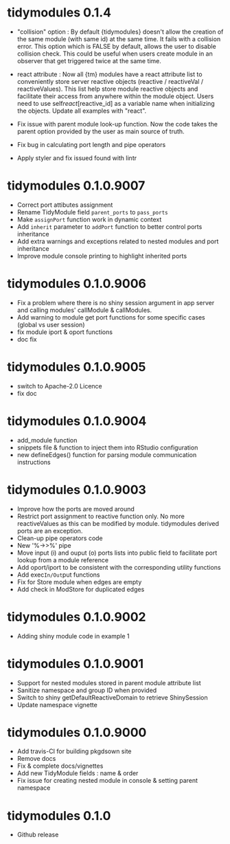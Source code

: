 # tidymodules 0.1.4

- "collision" option : By default {tidymodules} doesn't allow the creation of the same module (with same id) at the same time. It fails with a collision error. This option which is FALSE by default, allows the user to disable collision check. This could be useful when users create module in an observer that get triggered twice at the same time.

- react attribute : Now all {tm} modules have a react attribute list to conveniently store server reactive objects (reactive / reactiveVal / reactiveValues). This list help store module reactive objects and facilitate their access from anywhere within the module object. Users need to use self$react$[reactive_id] as a variable name when initializing the objects. Update all examples with "react".

- Fix issue with parent module look-up function. Now the code takes the parent option provided by the user as main source of truth.

- Fix bug in calculating port length and pipe operators

- Apply styler and fix issued found with lintr

# tidymodules 0.1.0.9007

- Correct port attibutes assignment
- Rename TidyModule field `parent_ports` to `pass_ports`
- Make `assignPort` function work in dynamic context
- Add `inherit` parameter to `addPort` function to better control ports inheritance
- Add extra warnings and exceptions related to nested modules and port inheritance
- Improve module console printing to highlight inherited ports

# tidymodules 0.1.0.9006

- Fix a problem where there is no shiny session argument in app server and calling modules' callModule & callModules.
- Add warning to module get port functions for some specific cases (global vs user session)
- fix module iport & oport functions
- doc fix

# tidymodules 0.1.0.9005

- switch to Apache-2.0 Licence
- fix doc


# tidymodules 0.1.0.9004

- add_module function
- snippets file & function to inject them into RStudio configuration
- new defineEdges() function for parsing module communication instructions

# tidymodules 0.1.0.9003

- Improve how the ports are moved around
- Restrict port assignment to reactive function only. No more reactiveValues as this can be modified by module. tidymodules derived ports are an exception.
- Clean-up pipe operators code
- New '%->>%' pipe
- Move input (i) and ouput (o) ports lists into public field to facilitate port lookup from a module reference
- Add oport/iport to be consistent with the corresponding utility functions
- Add exec`In/Out`put functions
- Fix for Store module when edges are empty
- Add check in ModStore for duplicated edges


# tidymodules 0.1.0.9002

- Adding shiny module code in example 1


# tidymodules 0.1.0.9001

- Support for nested modules stored in parent module attribute list
- Sanitize namespace and group ID when provided
- Switch to shiny getDefaultReactiveDomain to retrieve ShinySession
- Update namespace vignette

# tidymodules 0.1.0.9000

- Add travis-CI for building pkgdsown site
- Remove docs
- Fix & complete docs/vignettes
- Add new TidyModule fields : name & order
- Fix issue for creating nested module in console & setting parent namespace

# tidymodules 0.1.0

- Github release
